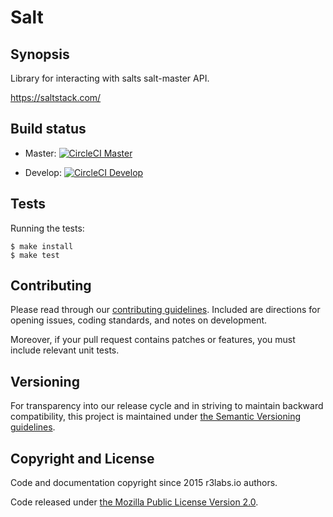 # Salt

## Synopsis

Library for interacting with salts salt-master API.

https://saltstack.com/

## Build status

* Master: [![CircleCI Master](https://circleci.com/gh/ErnestIO/salt/tree/master.svg?style=svg)](https://circleci.com/gh/ErnestIO/salt/tree/master)

* Develop: [![CircleCI Develop](https://circleci.com/gh/ErnestIO/salt/tree/develop.svg?style=svg)](https://circleci.com/gh/ErnestIO/salt/tree/develop)

## Tests

Running the tests:
```
$ make install
$ make test
```

## Contributing

Please read through our
[contributing guidelines](CONTRIBUTING.md).
Included are directions for opening issues, coding standards, and notes on
development.

Moreover, if your pull request contains patches or features, you must include
relevant unit tests.

## Versioning

For transparency into our release cycle and in striving to maintain backward
compatibility, this project is maintained under [the Semantic Versioning guidelines](http://semver.org/).

## Copyright and License

Code and documentation copyright since 2015 r3labs.io authors.

Code released under
[the Mozilla Public License Version 2.0](LICENSE).
